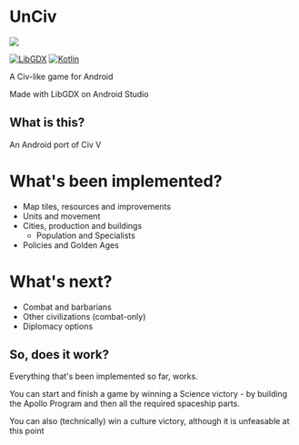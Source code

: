 # UnCiv

![](https://travis-ci.org/yairm210/UnCiv.svg?branch=master)

[![LibGDX](https://img.shields.io/badge/libgdx-1.9.6-red.svg)](https://libgdx.badlogicgames.com/)
[![Kotlin](https://img.shields.io/badge/kotlin-1.2.21-orange.svg)](http://kotlinlang.org/)

A Civ-like game for Android

Made with LibGDX on Android Studio

## What is this?

An Android port of Civ V

# What's been implemented?

* Map tiles, resources and improvements
* Units and movement
* Cities, production and buildings
  * Population and Specialists
* Policies and Golden Ages

# What's next?

* Combat and barbarians
* Other civilizations (combat-only)
* Diplomacy options

## So, does it work?

Everything that's been implemented so far, works.

You can start and finish a game by winning a Science victory - by building the Apollo Program and then all the required spaceship parts.

You can also (technically) win a culture victory, although it is unfeasable at this point
